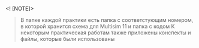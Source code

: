 <! [NOTE]>
> В папке каждой практики есть папка с соответстующим номером, в которой хранится схема для Multisim 11 и папка с кодом
> К некоторым практическая работам также приложены конспекты и файлы, которые были использованы

